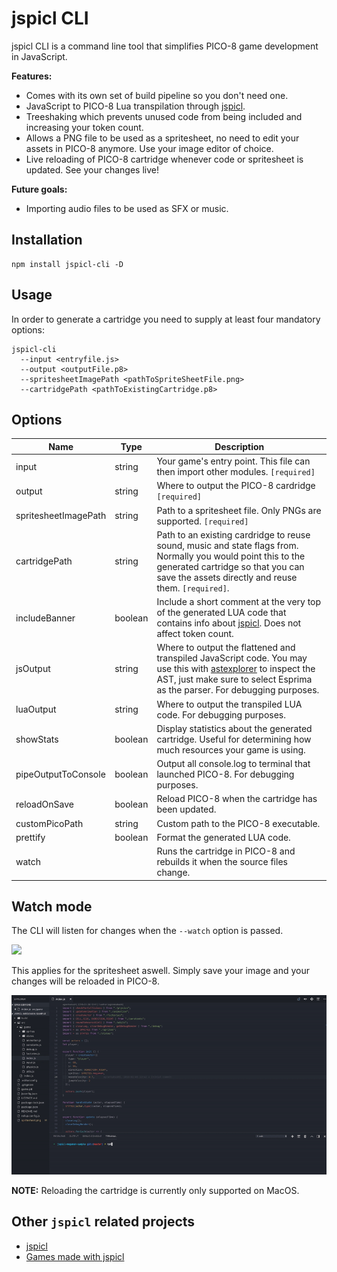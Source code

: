 # jspicl CLI
jspicl CLI is a command line tool that simplifies PICO-8 game development in JavaScript.

**Features:**
* Comes with its own set of build pipeline so you don't need one.
* JavaScript to PICO-8 Lua transpilation through [jspicl](https://github.com/AgronKabashi/jspicl).
* Treeshaking which prevents unused code from being included and increasing your token count.
* Allows a PNG file to be used as a spritesheet, no need to edit your assets in PICO-8 anymore. Use your image editor of choice.
* Live reloading of PICO-8 cartridge whenever code or spritesheet is updated. See your changes live!

**Future goals:**
* Importing audio files to be used as SFX or music.

## Installation

```Shell
npm install jspicl-cli -D
```

## Usage

In order to generate a cartridge you need to supply at least four mandatory options:

```Shell
jspicl-cli
  --input <entryfile.js>
  --output <outputFile.p8>
  --spritesheetImagePath <pathToSpriteSheetFile.png>
  --cartridgePath <pathToExistingCartridge.p8>
```

## Options
| Name                    | Type | Description |
|-------------------------|-|-|
| input                   | string  | Your game's entry point. This file can then import other modules. `[required]` |
| output                  | string  | Where to output the PICO-8 cardridge  `[required]` |
| spritesheetImagePath    | string  | Path to a spritesheet file. Only PNGs are supported.  `[required]` |
| cartridgePath           | string  | Path to an existing cardridge to reuse sound, music and state flags from. Normally you would point this to the generated cartridge so that you can save the assets directly and reuse them. `[required]`. |
| includeBanner           | boolean | Include a short comment at the very top of the generated LUA code that contains info about [jspicl](https://github.com/AgronKabashi/jspicl). Does not affect token count. |
| jsOutput                | string  | Where to output the flattened and transpiled JavaScript code. You may use this with [astexplorer](https://astexplorer.net) to inspect the AST, just make sure to select Esprima as the parser. For debugging purposes. |
| luaOutput               | string  | Where to output the transpiled LUA code. For debugging purposes. |
| showStats               | boolean | Display statistics about the generated cartridge. Useful for determining how much resources your game is using. |
| pipeOutputToConsole     | boolean | Output all console.log to terminal that launched PICO-8. For debugging purposes. |
| reloadOnSave            | boolean | Reload PICO-8 when the cartridge has been updated. |
| customPicoPath          | string  | Custom path to the PICO-8 executable. |
| prettify                | boolean | Format the generated LUA code. |
| watch                   |         | Runs the cartridge in PICO-8 and rebuilds it when the source files change. |

## Watch mode

The CLI will listen for changes when the `--watch` option is passed.

![](https://i.imgur.com/QYj4Xga.gif)

This applies for the spritesheet aswell. Simply save your image and your changes will be reloaded in PICO-8.

![](https://github.com/AgronKabashi/assets/raw/814f6efe24bc9aca5d9d6ca6259279733529e300/rollup-plugin-jspicl/spritesheetLiveReload.gif)

**NOTE:** Reloading the cartridge is currently only supported on MacOS.

## Other `jspicl` related projects
* [jspicl](https://github.com/AgronKabashi/jspicl)
* [Games made with jspicl](https://github.com/topics/jspicl-sample)

